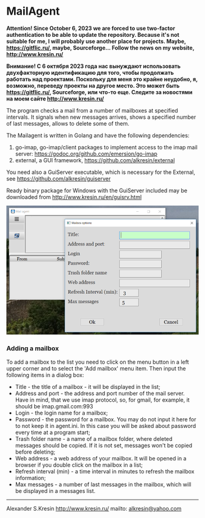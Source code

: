 # MailAgent

<b> Attention! Since October 6, 2023 we are forced to use two-factor authentication to be able to
   update the repository. Because it's not suitable for me, I will probably use another place for projects.
   Maybe, https://gitflic.ru/, maybe, Sourceforge... Follow the news on my website, http://www.kresin.ru/

   Внимание! С 6 октября 2023 года нас вынуждают использовать двухфакторную идентификацию для того, чтобы 
   продолжать работать над проектами. Поскольку для меня это крайне неудобно, я, возможно, переведу проекты
   на другое место. Это может быть https://gitflic.ru/, Sourceforge, или что-то еще. Следите за новостями
   на моем сайте http://www.kresin.ru/ </b>

The program checks a mail from a number of mailboxes at specified intervals.
It signals when new messages arrives, shows a specified number of last messages, allows to delete some of them.

The Mailagent is written in Golang and have the following dependencies:

 1) go-imap, go-imap/client packages to implement access to the imap mail server: https://godoc.org/github.com/emersion/go-imap
 2) external, a GUI framework, https://github.com/alkresin/external

 You need also a GuiServer executable, which is necessary for the External, see https://github.com/alkresin/guiserver

 Ready binary package for Windows with the GuiServer included may be downloaded from http://www.kresin.ru/en/guisrv.html

<p align="center" markdown="1">
  <img src="screenshot/mailagent_01.png" />
</p>

### Adding a mailbox
To add a mailbox to the list you need to click on the menu button in a left upper corner and to select the 'Add mailbox' menu item.
Then input the following items in a dialog box:

 - Title - the title of a mailbox - it will be displayed in the list;
 - Address and port   - the address and port number of the mail server. Have in mind, that we use imap protocol, so, for gmail, for example, it should be imap.gmail.com:993
 - Login              - the login name for a mailbox;
 - Password           - the password for a mailbox. You may do not input it here for to not keep it in agent.ini. In this case you will be asked about password every time at a program start;
 - Trash folder name  - a name of a mailbox folder, where deleted messages should be copied. If it is not set, messages won't be copied before deleting;
 - Web address        - a web address of your mailbox. It will be opened in a browser if you double click on the mailbox in a list;
 - Refresh interval (min) - a time interval in minutes to refresh the mailbox information;
 - Max messages       - a number of last messages in the mailbox, which will be displayed in a messages list.


--------------------
Alexander S.Kresin
http://www.kresin.ru/
mailto: alkresin@yahoo.com
